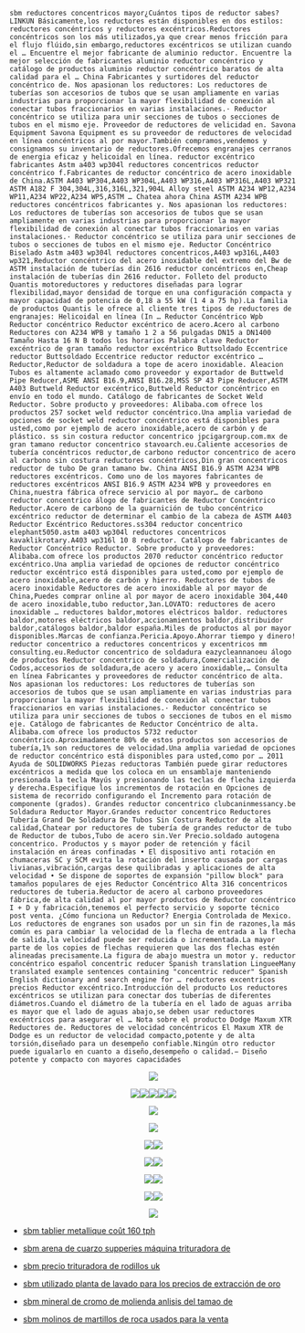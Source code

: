 
```
sbm reductores concentricos mayor¿Cuántos tipos de reductor sabes? LINKUN Básicamente,los reductores están disponibles en dos estilos: reductores concéntricos y reductores excéntricos.Reductores concéntricos son los más utilizados,ya que crear menos fricción para el flujo flúido,sin embargo,reductores excéntricos se utilizan cuando el … Encuentre el mejor fabricante de aluminio reductor. Encuentre la mejor selección de fabricantes aluminio reductor concéntrico y catálogo de productos aluminio reductor concéntrico baratos de alta calidad para el … China Fabricantes y surtidores del reductor concéntrico de. Nos apasionan los reductores: Los reductores de tuberías son accesorios de tubos que se usan ampliamente en varias industrias para proporcionar la mayor flexibilidad de conexión al conectar tubos fraccionarios en varias instalaciones.· Reductor concéntrico se utiliza para unir secciones de tubos o secciones de tubos en el mismo eje. Proveedor de reductores de velicidad en. Savona Equipment Savona Equipment es su proveedor de reductores de velocidad en línea concéntricos al por mayor.También compramos,vendemos y consignamos su inventario de reductores.Ofrecemos engranajes cerranos de energia eficaz y helicoidal en línea. reductor excéntrico fabricantes Astm a403 wp304l reductores concentricos reductor concéntrico f.Fabricantes de reductor concéntrico de acero inoxidable de China.ASTM A403 WP304,A403 WP304L,A403 WP316,A403 WP316L,A403 WP321 ASTM A182 F 304,304L,316,316L,321,904L Alloy steel ASTM A234 WP12,A234 WP11,A234 WP22,A234 WP5,ASTM … Chatea ahora China ASTM A234 WPB reductores concéntricos fabricantes y. Nos apasionan los reductores: Los reductores de tuberías son accesorios de tubos que se usan ampliamente en varias industrias para proporcionar la mayor flexibilidad de conexión al conectar tubos fraccionarios en varias instalaciones.· Reductor concéntrico se utiliza para unir secciones de tubos o secciones de tubos en el mismo eje. Reductor Concéntrico Biselado Astm a403 wp304l reductores concentricos,A403 wp316L,A403 wp321,Reductor concéntrico del acero inoxidable del extremo del Bw de ASTM instalación de tuberías din 2616 reductor concéntricos en,Cheap instalación de tuberías din 2616 reductor. Folleto del producto Quantis motoreductores y reductores diseñadas para lograr flexibilidad,mayor densidad de torque en una configuración compacta y mayor capacidad de potencia de 0,18 a 55 kW (1 4 a 75 hp).La familia de productos Quantis le ofrece al cliente tres tipos de reductores de engranajes: Helicoidal en línea (In … Reductor Concéntrico Wpb Reductor concéntrico Reductor excéntrico de acero.Acero al carbono Reductores con A234 WPB y tamaño 1 2 a 56 pulgadas DN15 a DN1400 Tamaño Hasta 16 N B todos los horarios Palabra clave Reductor excéntrico de gran tamaño reductor excéntrico Buttsoldado Eccentrice reductor Buttsoldado Eccentrice reductor reductor excéntrico … Reductor,Reductor de soldadura a tope de acero inoxidable. Aleacion Tubos es altamente aclamado como proveedor y exportador de Buttweld Pipe Reducer,ASME ANSI B16.9,ANSI B16.28,MSS SP 43 Pipe Reducer,ASTM A403 Buttweld Reductor excéntrico,Buttweld Reductor concéntrico en envío en todo el mundo. Catálogo de fabricantes de Socket Weld Reductor. Sobre producto y proveedores: Alibaba.com ofrece los productos 257 socket weld reductor concéntrico.Una amplia variedad de opciones de socket weld reductor concéntrico está disponibles para usted,como por ejemplo de acero inoxidable,acero de carbón y de plástico. ss sin costura reductor concentrico jpcigargroup.com.mx de gran tamano reductor concentrico stavoarch.eu.Caliente accesorios de tubería concéntricos reductor,de carbono reductor concentrico de acero al carbono sin costura reductores concéntricos,Din gran concentricos reductor de tubo De gran tamano bw. China ANSI B16.9 ASTM A234 WPB reductores excéntricos. Como uno de los mayores fabricantes de reductores excéntricos ANSI B16.9 ASTM A234 WPB y proveedores en China,nuestra fábrica ofrece servicio al por mayor… de carbono reductor concentrico álogo de fabricantes de Reductor Concéntrico Reductor.Acero de carbono de la guarnición de tubo concéntrico excéntrico reductor de determinar el cambio de la cabeza de ASTM A403 Reductor Excéntrico Reductores.ss304 reductor concentrico elephant5050.astm a403 wp304l reductores concentricos kavaklikrotary.A403 wp316l 10 8 reductor. Catálogo de fabricantes de Reductor Concéntrico Reductor. Sobre producto y proveedores: Alibaba.com ofrece los productos 2070 reductor concéntrico reductor excéntrico.Una amplia variedad de opciones de reductor concéntrico reductor excéntrico está disponibles para usted,como por ejemplo de acero inoxidable,acero de carbón y hierro. Reductores de tubos de acero inoxidable Reductores de acero inoxidable al por mayor de China,Puedes comprar online al por mayor de acero inoxidable 304,440 de acero inoxidable,tubo reductor,3an.LOVATO: reductores de acero inoxidable … reductores baldor,motores eléctricos baldor. reductores baldor,motores eléctricos baldor,accionamientos baldor,distribuidor baldor,catálogos baldor,baldor españa.Miles de productos al por mayor disponibles.Marcas de confianza.Pericia.Apoyo.Ahorrar tiempo y dinero! reductor concentrico a reductores concentricos y excentricos mm consulting.eu.Reductor concentrico de soldadura eazycleannanoeu álogo de productos Reductor concentrico de soldadura,Comercialización de Codos,accesorios de soldadura,de acero y acero inoxidable,… Consulta en línea Fabricantes y proveedores de reductor concéntrico de alta. Nos apasionan los reductores: Los reductores de tuberías son accesorios de tubos que se usan ampliamente en varias industrias para proporcionar la mayor flexibilidad de conexión al conectar tubos fraccionarios en varias instalaciones.· Reductor concéntrico se utiliza para unir secciones de tubos o secciones de tubos en el mismo eje. Catálogo de fabricantes de Reductor Concéntrico de alta. Alibaba.com ofrece los productos 5732 reductor concéntrico.Aproximadamente 80% de estos productos son accesorios de tubería,1% son reductores de velocidad.Una amplia variedad de opciones de reductor concéntrico está disponibles para usted,como por … 2011 Ayuda de SOLIDWORKS Piezas reductoras También puede girar reductores excéntricos a medida que los coloca en un ensamblaje manteniendo presionada la tecla Mayús y presionando las teclas de flecha izquierda y derecha.Especifique los incrementos de rotación en Opciones de sistema de recorrido configurando el Incremento para rotación de componente (grados). Grandes reductor concentrico clubcaninmessancy.be Soldadura Reductor Mayor.Grandes reductor concentrico Reductores Tubería Grand De Soldadura De Tubos Sin Costura Reductor de alta calidad,Chatear por reductores de tubería de grandes reductor de tubo de Reductor de tubos,Tubo de acero sin.Ver Precio.soldado autogena concentrico. Productos y s mayor poder de retención y fácil instalación en áreas confinadas • El dispositivo anti rotación en chumaceras SC y SCM evita la rotación del inserto causada por cargas livianas,vibración,cargas dese quilibradas y aplicaciones de alta velocidad • Se dispone de soportes de expansión "pillow block" para tamaños populares de ejes Reductor Concéntrico Alta 316 concentricos reductores de tuberia.Reductor de acero al carbono proveedores fábrica,de alta calidad al por mayor productos de Reductor concéntrico I + D y fabricación,tenemos el perfecto servicio y soporte técnico post venta. ¿Cómo funciona un Reductor? Energia Controlada de Mexico. Los reductores de engranes son usados por un sin fin de razones,la más común es para cambiar la velocidad de la flecha de entrada a la flecha de salida,la velocidad puede ser reducida o incrementada.La mayor parte de los copies de flechas requieren que las dos flechas estén alineadas precisamente.La figura de abajo muestra un motor y. reductor concéntrico español concentric reducer Spanish translation LingueeMany translated example sentences containing "concentric reducer" Spanish English dictionary and search engine for … reductores excentricos precios Reductor excéntrico.Introducción del producto Los reductores excéntricos se utilizan para conectar dos tuberías de diferentes diámetros.Cuando el diámetro de la tubería en el lado de aguas arriba es mayor que el lado de aguas abajo,se deben usar reductores excéntricos para asegurar el … Nota sobre el producto Dodge Maxum XTR Reductores de. Reductores de velocidad concéntricos El Maxum XTR de Dodge es un reductor de velocidad compacto,potente y de alta torsión,diseñado para un desempeño confiable.Ningún otro reductor puede igualarlo en cuanto a diseño,desempeño o calidad.− Diseño potente y compacto con mayores capacidades 
```

<div align="center">

<a href="https://es-crusher.shibang-china.com/github&k=sbm+reductores+concentricos+mayor"><img src="https://static.shibang-china.com/es/crusher/logo.jpg"></a>

<a href="https://es-crusher.shibang-china.com/github&k=sbm+reductores+concentricos+mayor"><img src="https://static.shibang-china.com/es/crusher/index.jpg"></a><a href="https://es-crusher.shibang-china.com/material.htmlgithub&k=sbm+reductores+concentricos+mayor"><img src="https://static.shibang-china.com/es/crusher/material.jpg"></a><a href="https://es-crusher.shibang-china.com/application.htmlgithub&k=sbm+reductores+concentricos+mayor"><img src="https://static.shibang-china.com/es/crusher/application.jpg"></a><a href="https://es-crusher.shibang-china.com/aboutus.htmlgithub&k=sbm+reductores+concentricos+mayor"><img src="https://static.shibang-china.com/es/crusher/aboutus.jpg"></a><a href="https://es-crusher.shibang-china.com/contact.htmlgithub&k=sbm+reductores+concentricos+mayor"><img src="https://static.shibang-china.com/es/crusher/contact.jpg"></a>

<a href="https://es-crusher.shibang-china.com/github&k=sbm+reductores+concentricos+mayor"><img src="https://static.shibang-china.com/es/crusher/banner.jpg"></a>

<a href="https://swt.shibang-china.com/github&k=sbm+reductores+concentricos+mayor"><img src="https://static.shibang-china.com/es/crusher/text.jpg"></a>

<a href="https://swt.shibang-china.com/github&k=sbm+reductores+concentricos+mayor"><img src="https://static.shibang-china.com/es/crusher/chat.jpg"></a><a href="https://es-crusher.shibang-china.com/contact.htmlgithub&k=sbm+reductores+concentricos+mayor"><img src="https://static.shibang-china.com/es/crusher/message.jpg"></a>

<a href="https://es-crusher.shibang-china.com/products/pe.htmlgithub&k=sbm+reductores+concentricos+mayor"><img src="https://static.shibang-china.com/es/crusher/pe.jpg"></a><a href="https://es-crusher.shibang-china.com/products/pf.htmlgithub&k=sbm+reductores+concentricos+mayor"><img src="https://static.shibang-china.com/es/crusher/pf.jpg"></a>

<a href="https://es-crusher.shibang-china.com/products/hpt.htmlgithub&k=sbm+reductores+concentricos+mayor"><img src="https://static.shibang-china.com/es/crusher/hpt.jpg"></a><a href="https://es-crusher.shibang-china.com/products/vsi.htmlgithub&k=sbm+reductores+concentricos+mayor"><img src="https://static.shibang-china.com/es/crusher/vsi.jpg"></a>

<a href="https://es-crusher.shibang-china.com/products/klv.htmlgithub&k=sbm+reductores+concentricos+mayor"><img src="https://static.shibang-china.com/es/crusher/klv.jpg"></a><a href="https://es-crusher.shibang-china.com/products/portable.htmlgithub&k=sbm+reductores+concentricos+mayor"><img src="https://static.shibang-china.com/es/crusher/portable.jpg"></a>

<a href="https://swt.shibang-china.com/github&k=sbm+reductores+concentricos+mayor"><img src="https://static.shibang-china.com/es/crusher/case.jpg"></a>

</div>


* [sbm tablier metallique coût 160 tph](sbm%20tablier%20metallique%20co%C3%BBt%20160%20tph.md)

* [sbm arena de cuarzo supperies máquina trituradora de](sbm%20arena%20de%20cuarzo%20supperies%20m%C3%A1quina%20trituradora%20de.md)

* [sbm precio trituradora de rodillos uk](sbm%20precio%20trituradora%20de%20rodillos%20uk.md)

* [sbm utilizado planta de lavado para los precios de extracción de oro](sbm%20utilizado%20planta%20de%20lavado%20para%20los%20precios%20de%20extracci%C3%B3n%20de%20oro.md)

* [sbm mineral de cromo de molienda anlisis del tamao de](sbm%20mineral%20de%20cromo%20de%20molienda%20anlisis%20del%20tamao%20de.md)

* [sbm molinos de martillos de roca usados ​​para la venta](sbm%20molinos%20de%20martillos%20de%20roca%20usados%20%E2%80%8B%E2%80%8Bpara%20la%20venta.md)